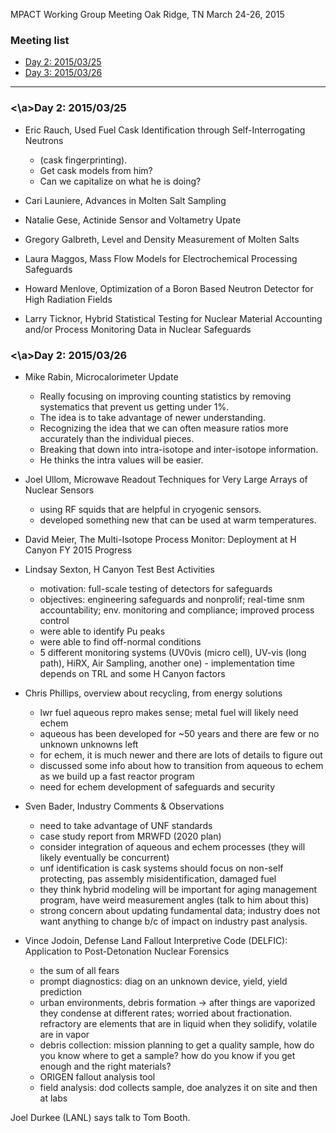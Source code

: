 MPACT Working Group Meeting
Oak Ridge, TN
March 24-26, 2015

### Meeting list
* [Day 2: 2015/03/25](#day-20150325)
* [Day 3: 2015/03/26](#day-20150326)

***

### <a name="day-20150325"><\a>Day 2: 2015/03/25 
* Eric Rauch, Used Fuel Cask Identification through Self-Interrogating Neutrons

    - (cask fingerprinting).
    - Get cask models from him?
    - Can we capitalize on what he is doing?

* Cari Launiere, Advances in Molten Salt Sampling

* Natalie Gese, Actinide Sensor and Voltametry Upate

* Gregory Galbreth, Level and Density Measurement of Molten Salts

* Laura Maggos, Mass Flow Models for Electrochemical Processing Safeguards

* Howard Menlove, Optimization of a Boron Based Neutron Detector for High Radiation Fields

* Larry Ticknor, Hybrid Statistical Testing for Nuclear Material Accounting and/or Process Monitoring Data in Nuclear Safeguards

### <a name="day-20150326"><\a>Day 2: 2015/03/26
* Mike Rabin, Microcalorimeter Update

    - Really focusing on improving counting statistics by removing systematics that prevent us getting under 1%. 
    - The idea is to take advantage of newer understanding.
    - Recognizing the idea that we can often measure ratios more accurately than the individual pieces. 
    - Breaking that down into intra-isotope and inter-isotope information. 
    - He thinks the intra values will be easier.

* Joel Ullom, Microwave Readout Techniques for Very Large Arrays of Nuclear Sensors

    - using RF squids that are helpful in cryogenic sensors. 
    - developed something new that can be used at warm temperatures.

* David Meier, The Multi-Isotope Process Monitor: Deployment at H Canyon FY 2015 Progress

* Lindsay Sexton, H Canyon Test Best Activities

    - motivation: full-scale testing of detectors for safeguards
    - objectives: engineering safeguards and nonprolif; 
    real-time snm accountability;
    env. monitoring and compliance; 
    improved process control
    - were able to identify Pu peaks
    - were able to find off-normal conditions
    - 5 different monitoring systems (UV0vis (micro cell), UV-vis (long path), HiRX, Air Sampling, another one) - implementation time depends on TRL and some H Canyon factors

* Chris Phillips, overview about recycling, from energy solutions

    - lwr fuel aqueous repro makes sense; metal fuel will likely need echem
    - aqueous has been developed for ~50 years and there are few or no unknown unknowns left
    - for echem, it is much newer and there are lots of details to figure out
    - discussed some info about how to transition from aqueous to echem as we build up a fast reactor program
    - need for echem development of safeguards and security

* Sven Bader, Industry Comments & Observations

    - need to take advantage of UNF standards
    - case study report from MRWFD (2020 plan)
    - consider integration of aqueous and echem processes (they will likely eventually be concurrent)
    - unf identification is cask systems should focus on non-self protecting, pas assembly misidentification, damaged fuel
    - they think hybrid modeling will be important for aging management program, have weird measurement angles (talk to him about this)
    - strong concern about updating fundamental data; industry does not want anything to change b/c of impact on industry past analysis.

* Vince Jodoin, Defense Land Fallout Interpretive Code (DELFIC): Application to Post-Detonation Nuclear Forensics

    - the sum of all fears
    - prompt diagnostics: diag on an unknown device, yield, yield prediction
    - urban environments, debris formation -> after things are vaporized they condense at different rates; worried about fractionation. refractory are elements that are in liquid when they solidify, volatile are in vapor 
    - debris collection: mission planning to get a quality sample, how do you know where to get a sample? how do you know if you get enough and the right materials?
    - ORIGEN fallout analysis tool
    - field analysis: dod collects sample, doe analyzes it on site and then at labs

Joel Durkee (LANL) says talk to Tom Booth.






